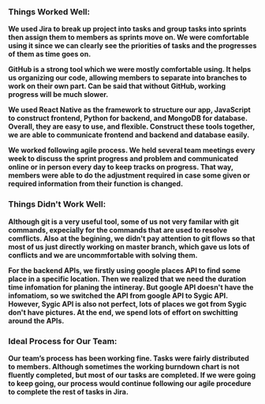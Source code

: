 ### Things Worked Well:
**We used Jira to break up project into tasks and group tasks into sprints then assign them to members as sprints move on. We were comfortable using it since we can clearly see the priorities of tasks and the progresses of them as time goes on.**

**GitHub is a strong tool which we were mostly comfortable using. It helps us organizing our code, allowing members to separate into branches to work on their own part. Can be said that without GitHub, working progress will be much slower.**

**We used React Native as the framework to structure our app, JavaScript to construct frontend, Python for backend, and MongoDB for database. Overall, they are easy to use, and flexible. Construct these tools together, we are able to communicate frontend and backend and database easily.**

**We worked following agile process. We held several team meetings every week to discuss the sprint progress and problem and communicated online or in person every day to keep tracks on progress. That way, members were able to do the adjustment required in case some given or required information from their function is changed.**


### Things Didn't Work Well:
**Although git is a very useful tool, some of us not very familar with git commands, expecially for the commands that are used to resolve comflicts. Also at the begining, we didn't pay attention to git flows so that most of us just directly working on master branch, which gave us lots of conflicts and we are uncommfortable with solving them.**

**For the backend APIs, we firstly using google places API to find some place in a specific location. Then we realized that we need the duration time infomation for planing the intineray. But google API doesn't have the infomatiom, so we switched the API from google API to Sygic API. However, Sygic API is also not perfect, lots of places we got from Sygic don't have pictures. At the end, we spend lots of effort on swchitting around the APIs.**



### Ideal Process for Our Team:
**Our team’s process has been working fine. Tasks were fairly distributed to members. Although sometimes the working burndown chart is not fluently completed, but most of our tasks are completed. If we were going to keep going, our process would continue following our agile procedure to complete the rest of tasks in Jira.**